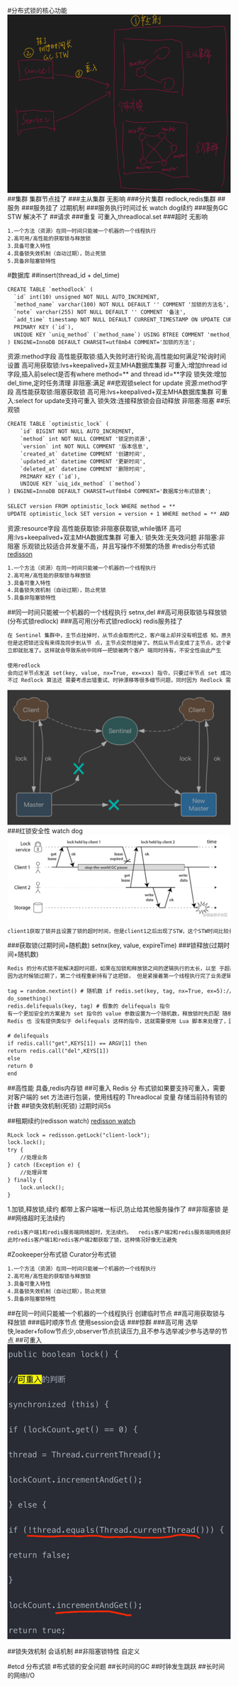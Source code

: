 #分布式锁的核心功能
![](.z_01_分布式_临界知识_分布式锁_images/f6a9d16a.png)
##集群
集群节点挂了
###主从集群
无影响
###分片集群
redlock,redis集群
##服务
###服务挂了
过期机制
###服务执行时间过长
watch dog续约
###服务GC STW
解决不了
##请求
###重复
可重入,threadlocal.set
###超时
无影响
```asp
1.一个方法（资源）在同一时间只能被一个机器的一个线程执行
2.高可用/高性能的获取锁与释放锁
3.具备可重入特性
4.具备锁失效机制（自动过期），防止死锁
5.具备非阻塞锁特性
```
[](https://time.geekbang.org/column/article/485006)
[](https://time.geekbang.org/column/article/125983)
#数据库
[](https://blog.csdn.net/u013256816/article/details/92854794)
##insert(thread_id + del_time)
```asp
CREATE TABLE `methodlock` (
  `id` int(10) unsigned NOT NULL AUTO_INCREMENT,
  `method_name` varchar(100) NOT NULL DEFAULT '' COMMENT '加锁的方法名',
  `note` varchar(255) NOT NULL DEFAULT '' COMMENT '备注',
  `add_time` timestamp NOT NULL DEFAULT CURRENT_TIMESTAMP ON UPDATE CURRENT_TIMESTAMP COMMENT '锁创建时间',
  PRIMARY KEY (`id`),
  UNIQUE KEY `uniq_method` (`method_name`) USING BTREE COMMENT 'method_name的唯一索引'
) ENGINE=InnoDB DEFAULT CHARSET=utf8mb4 COMMENT='加锁的方法';

```
资源:method字段
高性能获取锁:插入失败时进行轮询,高性能如何满足?轮询时间设置
高可用获取锁:lvs+keepalived+双主MHA数据库集群
可重入:增加thread id字段,插入前select是否有where method=** and thread id=**字段
锁失效:增加del_time,定时任务清理
非阻塞:满足
##悲观锁select for update
资源:method字段
高性能获取锁:阻塞获取锁
高可用:lvs+keepalived+双主MHA数据库集群
可重入:select for update支持可重入
锁失效:连接释放锁会自动释放
非阻塞:阻塞
##乐观锁
```asp
CREATE TABLE `optimistic_lock` (
	`id` BIGINT NOT NULL AUTO_INCREMENT,
	`method` int NOT NULL COMMENT '锁定的资源',
	`version` int NOT NULL COMMENT '版本信息',
	`created_at` datetime COMMENT '创建时间',
	`updated_at` datetime COMMENT '更新时间',
	`deleted_at` datetime COMMENT '删除时间', 
	PRIMARY KEY (`id`),
	UNIQUE KEY `uiq_idx_method` (`method`) 
) ENGINE=InnoDB DEFAULT CHARSET=utf8mb4 COMMENT='数据库分布式锁表';

SELECT version FROM optimistic_lock WHERE method = **
UPDATE optimistic_lock SET version = version + 1 WHERE method = ** AND version = oldVersion
```
资源:resource字段
高性能获取锁:非阻塞获取锁,while循环
高可用:lvs+keepalived+双主MHA数据库集群
可重入:
锁失效:无失效问题
非阻塞:非阻塞
乐观锁比较适合并发量不高，并且写操作不频繁的场景
#redis分布式锁
[redisson](https://www.cnblogs.com/jackson0714/p/redisson.html)
[](https://github.com/redis/redis-doc/blob/master/topics/distlock.md)
[](https://time.geekbang.org/column/article/301092)
[](http://zhangtielei.com/posts/blog-redlock-reasoning.html)
```asp
1.一个方法（资源）在同一时间只能被一个机器的一个线程执行
2.高可用/高性能的获取锁与释放锁
3.具备可重入特性
4.具备锁失效机制（自动过期），防止死锁
5.具备非阻塞锁特性
```
##同一时间只能被一个机器的一个线程执行
setnx,del
##高可用获取锁与释放锁(分布式锁redlock)
###高可用(分布式锁redlock)
redis服务挂了
```asp
在 Sentinel 集群中，主节点挂掉时，从节点会取而代之，客户端上却并没有明显感 知。原先第一个客户端在主节点中申请成功了一把锁，
但是这把锁还没有来得及同步到从节 点，主节点突然挂掉了。然后从节点变成了主节点，这个新的节点内部没有这个锁，所以当 另一个客户端过来请求加锁时，
立即就批准了。这样就会导致系统中同样一把锁被两个客户 端同时持有，不安全性由此产生

使用redlock
会向过半节点发送 set(key, value, nx=True, ex=xxx) 指令，只要过半节点 set 成功，那就认为加锁成功。释放锁时，需要向所有节点发送 del 指令。
不过 Redlock 算法还 需要考虑出错重试、时钟漂移等很多细节问题，同时因为 Redlock 需要向多个节点进行读 写，意味着相比单实例 Redis 性能会下降一些
```
![](.z_04_分布式_redis_01_常见问题_常见应用场景_redis分布式锁_原子操作_公司集群_项目常用_images/34e951ee.png)
###红锁安全性
watch dog
![](.z_01_分布式_临界知识_分布式锁_images/4cb0ac75.png)
```asp
client1获取了锁并且设置了锁的超时时间，但是client1之后出现了STW，这个STW时间比较长，导致分布式锁进行了释放，client2获取到了锁，这个时候client1恢复了锁，那么就会出现client1，2同时获取到锁，这个时候分布式锁不安全问题就出现了。这个其实不仅仅局限于RedLock,对于我们的ZK,Mysql一样的有同样的问题

```
###获取锁(过期时间+随机数)
setnx(key, value, expireTime)
###锁释放(过期时间+随机数)
```asp
Redis 的分布式锁不能解决超时问题，如果在加锁和释放锁之间的逻辑执行的太长，以至 于超出了锁的超时限制，就会出现问题。
因为这时候锁过期了，第二个线程重新持有了这把锁， 但是紧接着第一个线程执行完了业务逻辑，就把锁给释放了，第三个线程就会在第二个线程逻 辑执行完之间拿到了锁

tag = random.nextint() # 随机数 if redis.set(key, tag, nx=True, ex=5)://setnx,SET if Not eXists
do_something()
redis.delifequals(key, tag) # 假象的 delifequals 指令
有一个更加安全的方案是为 set 指令的 value 参数设置为一个随机数，释放锁时先匹配 随机数是否一致，然后再删除 key。但是匹配 value 和删除 key 不是一个原子操作，
Redis 也 没有提供类似于 delifequals 这样的指令，这就需要使用 Lua 脚本来处理了，因为 Lua 脚本可 以保证连续多个指令的原子性执行。

# delifequals
if redis.call("get",KEYS[1]) == ARGV[1] then
return redis.call("del",KEYS[1])
else
return 0
end
```
##高性能
具备,redis内存锁
##可重入
Redis 分 布式锁如果要支持可重入，需要对客户端的 set 方法进行包装，使用线程的 Threadlocal 变量 存储当前持有锁的计数
##锁失效机制(死锁)
过期时间5s

[](https://redis.io/commands/set)

##租期续约(redisson watch)
[redisson watch](https://developer.51cto.com/article/679902.html)
[](https://juejin.cn/post/6936956908007850014#heading-8)
```asp
RLock lock = redisson.getLock("client-lock"); 
lock.lock(); 
try { 
    //处理业务 
} catch (Exception e) { 
    //处理异常 
} finally { 
    lock.unlock(); 
} 
```
1.加锁,释放锁,续约 都带上客户端唯一标识,防止给其他服务操作了
##非阻塞锁
是
##网络超时无法续约
```asp
redis客户端1和redis服务端网络超时，无法续约。  redis客户端2和redis服务端网络良好从redis服务端获得锁，
此时redis客户端1和redis客户端2都获取了锁，这种情况好像无法避免
```

#Zookeeper分布式锁
[](https://www.cnblogs.com/crazymakercircle/p/14504520.html)
Curator分布式锁
```asp
1.一个方法（资源）在同一时间只能被一个机器的一个线程执行
2.高可用/高性能的获取锁与释放锁
3.具备可重入特性
4.具备锁失效机制（自动过期），防止死锁
5.具备非阻塞锁特性
```
##在同一时间只能被一个机器的一个线程执行
创建临时节点
##高可用获取锁与释放锁
###临时顺序节点
使用session会话
[](http://git.mashibing.com/bjmashibing/InternetArchitect/blob/master/10%20Zookeeper/src/main/java/com/msb/zookeeper/locks/WatchCallBack.java)
[](https://blog.csdn.net/crazymakercircle/article/details/85956246)
###惊群
###高可用
选举快,leader+follow节点少,observer节点抗读压力,且不参与选举减少参与选举的节点
##可重入
![](.z_01_分布式_临界知识_分布式锁_images/613fe28c.png)

##锁失效机制
会话机制
##非阻塞锁特性
自定义

#etcd 分布式锁
[](https://time.geekbang.org/column/article/350285)
#布式锁的安全问题
[](https://juejin.cn/post/6844903688088059912)
##长时间的GC
##时钟发生跳跃
##长时间的网络I/O
